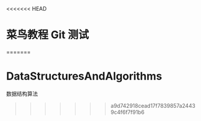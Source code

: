 <<<<<<< HEAD
# 菜鸟教程 Git 测试
=======
# DataStructuresAndAlgorithms
数据结构算法
>>>>>>> a9d742918cead17f7839857a24439c4f6f7f91b6
